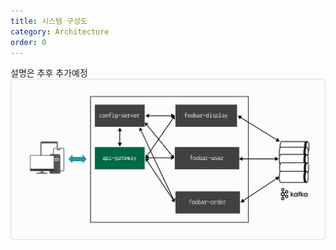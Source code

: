 ```yaml
---
title: 시스템 구성도
category: Architecture
order: 0
---
```


설명은 추후 추가예정
<img src="https://github.com/chagchagchag/eda-based-spring-cloud-doc/blob/main/assets/img/arch/SPRING-CLOUD-DESIGN.png?raw=true"/>



